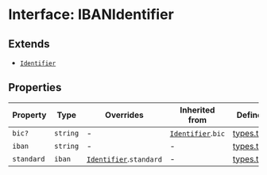 # Interface: IBANIdentifier

## Extends

- [`Identifier`](/docs/packages/sdk/interfaces/Identifier.md)

## Properties

| Property | Type | Overrides | Inherited from | Defined in |
| ------ | ------ | ------ | ------ | ------ |
| `bic?` | `string` | - | [`Identifier`](/docs/packages/sdk/interfaces/Identifier.md).`bic` | [types.ts:201](https://github.com/monerium/js-monorepo/blob/main/packages/sdk/src/types.ts#L201) |
| `iban` | `string` | - | - | [types.ts:339](https://github.com/monerium/js-monorepo/blob/main/packages/sdk/src/types.ts#L339) |
| `standard` | `iban` | [`Identifier`](/docs/packages/sdk/interfaces/Identifier.md).`standard` | - | [types.ts:338](https://github.com/monerium/js-monorepo/blob/main/packages/sdk/src/types.ts#L338) |
